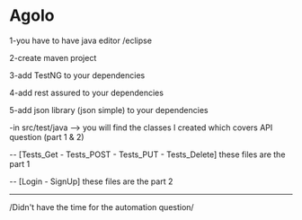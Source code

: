 # Agolo
1-you have to have java editor /eclipse

2-create maven project

3-add TestNG to your dependencies

4-add rest assured to your dependencies

5-add json library (json simple) to your dependencies


-in src/test/java --> you will find the classes I created which covers API question (part 1 & 2)

-- [Tests_Get - Tests_POST - Tests_PUT - Tests_Delete] these files are the part 1

-- [Login - SignUp]  these files are the part 2


----
/Didn't have the time for the automation question/

